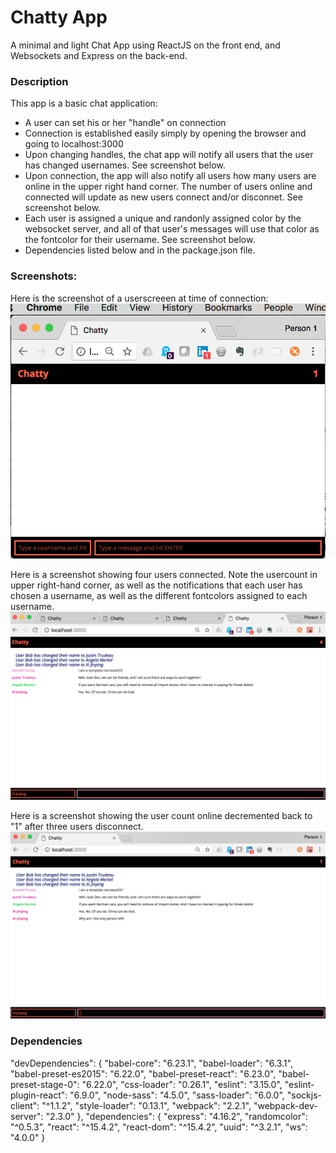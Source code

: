 Chatty App
=====================

A minimal and light Chat App using ReactJS on the front end, and Websockets and Express
on the back-end.

### Description

This app is a basic chat application:
- A user can set his or her "handle" on connection
- Connection is established easily simply by opening the browser and going to
  localhost:3000
- Upon changing handles, the chat app will notify all users that the user has
  changed usernames. See screenshot below.
- Upon connection, the app will also notify all users how many users are online
  in the upper right hand corner.  The number of users online and connected will
  update as new users connect and/or disconnet. See screenshot below.
- Each user is assigned a unique and randonly assigned color by the websocket server,
  and all of that user's messages will use that color as the fontcolor for their
  username. See screenshot below.
- Dependencies listed below and in the package.json file.

### Screenshots:

Here is the screenshot of a userscreeen at time of connection:
!["Screenshot 1"](https://github.com/brandonstranzl/react-simple-boilerplate/blob/master/docs/Connection%20Screenshot.png)

Here is a screenshot showing four users connected. Note the usercount in upper right-hand
corner, as well as the notifications that each user has chosen a username, as well as the
different fontcolors assigned to each username.
!["Screenshot 2"](https://github.com/brandonstranzl/react-simple-boilerplate/blob/master/docs/Four%20Users%20All%20Names%20Changed%20with%20Notifications%20and%20Messages.png)


Here is a screenshot showing the user count online decremented back to "1" after three
users disconnect.
!["Screenshot 3"](https://github.com/brandonstranzl/react-simple-boilerplate/blob/master/docs/Three%20Users%20Disconnected%20Showing%20Updated%20Users%20Online.png)

### Dependencies

  "devDependencies": {
    "babel-core": "6.23.1",
    "babel-loader": "6.3.1",
    "babel-preset-es2015": "6.22.0",
    "babel-preset-react": "6.23.0",
    "babel-preset-stage-0": "6.22.0",
    "css-loader": "0.26.1",
    "eslint": "3.15.0",
    "eslint-plugin-react": "6.9.0",
    "node-sass": "4.5.0",
    "sass-loader": "6.0.0",
    "sockjs-client": "^1.1.2",
    "style-loader": "0.13.1",
    "webpack": "2.2.1",
    "webpack-dev-server": "2.3.0"
  },
  "dependencies": {
    "express": "4.16.2",
    "randomcolor": "^0.5.3",
    "react": "^15.4.2",
    "react-dom": "^15.4.2",
    "uuid": "^3.2.1",
    "ws": "4.0.0"
  }

